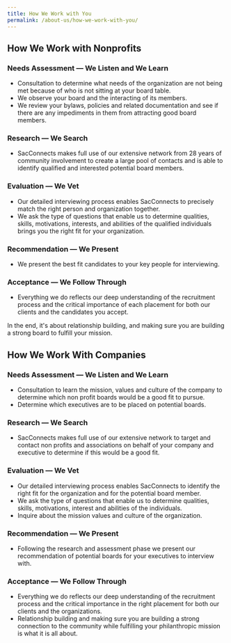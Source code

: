 ```yaml
---
title: How We Work with You
permalink: /about-us/how-we-work-with-you/
---
```

## How We Work with Nonprofits

### Needs Assessment — We Listen and We Learn

* Consultation to determine what needs of the organization are not being met because of who is not sitting at your board table.
* We observe your board and the interacting of its members.
* We review your bylaws, policies and related documentation and see if there are any impediments in them from attracting good board members.

### Research — We Search

* SacConnects makes full use of our extensive network from 28 years of community involvement to create a large pool of contacts and is able to identify qualified and interested potential board members.

### Evaluation — We Vet

* Our detailed interviewing process enables SacConnects to precisely match the right person and organization together.
* We ask the type of questions that enable us to determine qualities, skills, motivations, interests, and abilities of the qualified individuals brings you the right fit for your organization.

### Recommendation — We Present

* We present the best fit candidates to your key people for interviewing.

### Acceptance — We Follow Through

* Everything we do reflects our deep understanding of the recruitment process and the critical importance of each placement for both our clients and the candidates you accept.

In the end, it's about relationship building, and making sure you are building a strong board to fulfill your mission.

## How We Work With Companies

### Needs Assessment — We Listen and We Learn

* Consultation to learn the mission, values and culture of the company to determine which non profit boards would be a good fit to pursue.
* Determine which executives are to be placed on potential boards.

### Research — We Search

* SacConnects makes full use of our extensive network to target and contact non profits and associations on behalf of your company and executive to determine if this would be a good fit.

### Evaluation — We Vet

* Our detailed interviewing process enables SacConnects to identify the right fit for the organization and for the potential board member.
* We ask the type of questions that enable us to determine qualities, skills, motivations, interest and abilities of the individuals.
* Inquire about the mission values and culture of the organization.

### Recommendation — We Present

* Following the research and assessment phase we present our recommendation of potential boards for your executives to interview with.

### Acceptance — We Follow Through

* Everything we do reflects our deep understanding of the recruitment process and the critical importance in the right placement for both our clients and the organizations.
* Relationship building and making sure you are building a strong connection to the community while fulfilling your philanthropic mission is what it is all about.